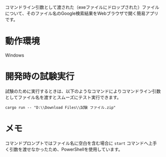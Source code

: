 
コマンドライン引数として渡された（exeファイルにドロップされた）ファイルについて、そのファイル名のGoogle検索結果をWebブラウザで開く簡易アプリです。

# 動作環境

Windows

# 開発時の試験実行

試験のために実行するときは、以下のようなコマンドによりコマンドライン引数としてファイル名を渡すとスムーズにテスト実行できます。

```shell
cargo run -- "D:\\Download Files\\試験 ファイル.zip"
```

# メモ

コマンドプロンプトではファイル名に空白を含む場合に `start` コマンドへ上手く引数を渡せなかったため、PowerShellを使用しています。
